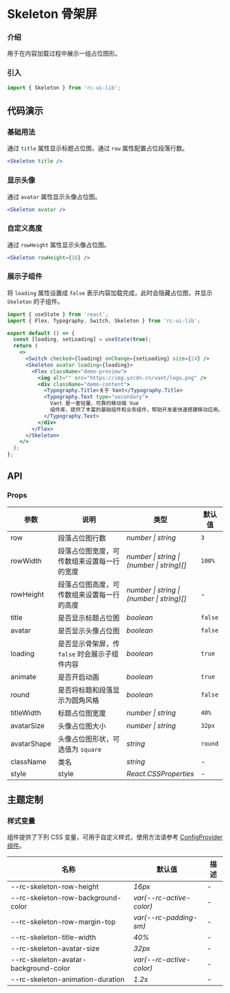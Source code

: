 # Skeleton 骨架屏

### 介绍

用于在内容加载过程中展示一组占位图形。

### 引入

```js
import { Skeleton } from 'rc-ui-lib';
```

## 代码演示

### 基础用法

通过 `title` 属性显示标题占位图，通过 `row` 属性配置占位段落行数。

```jsx
<Skeleton title />
```

### 显示头像

通过 `avatar` 属性显示头像占位图。

```jsx
<Skeleton avatar />
```

### 自定义高度

通过 `rowHeight` 属性显示头像占位图。

```jsx
<Skeleton rowHeight={10} />
```

### 展示子组件

将 `loading` 属性设置成 `false` 表示内容加载完成，此时会隐藏占位图，并显示 `Skeleton` 的子组件。

```jsx
import { useState } from 'react';
import { Flex, Typography, Switch, Skeleton } from 'rc-ui-lib';

export default () => {
  const [loading, setLoading] = useState(true);
  return (
    <>
      <Switch checked={loading} onChange={setLoading} size={24} />
      <Skeleton avatar loading={loading}>
        <Flex className="demo-preview">
          <img alt="" src="https://img.yzcdn.cn/vant/logo.png" />
          <div className="demo-content">
            <Typography.Title>关于 Vant</Typography.Title>
            <Typography.Text type="secondary">
              Vant 是一套轻量、可靠的移动端 Vue
              组件库，提供了丰富的基础组件和业务组件，帮助开发者快速搭建移动应用。
            </Typography.Text>
          </div>
        </Flex>
      </Skeleton>
    </>
  );
};
```

## API

### Props

| 参数 | 说明 | 类型 | 默认值 |
| --- | --- | --- | --- |
| row | 段落占位图行数 | _number \| string_ | `3` |
| rowWidth | 段落占位图宽度，可传数组来设置每一行的宽度 | _number \| string \|<br>(number \| string)[]_ | `100%` |
| rowHeight | 段落占位图高度，可传数组来设置每一行的高度 | _number \| string \|<br>(number \| string)[]_ | - |
| title | 是否显示标题占位图 | _boolean_ | `false` |
| avatar | 是否显示头像占位图 | _boolean_ | `false` |
| loading | 是否显示骨架屏，传 `false` 时会展示子组件内容 | _boolean_ | `true` |
| animate | 是否开启动画 | _boolean_ | `true` |
| round | 是否将标题和段落显示为圆角风格 | _boolean_ | `false` |
| titleWidth | 标题占位图宽度 | _number \| string_ | `40%` |
| avatarSize | 头像占位图大小 | _number \| string_ | `32px` |
| avatarShape | 头像占位图形状，可选值为 `square` | _string_ | `round` |
| className | 类名 | _string_ | - |
| style | style | _React.CSSProperties_ | - |


## 主题定制

### 样式变量

组件提供了下列 CSS 变量，可用于自定义样式，使用方法请参考 [ConfigProvider 组件](#/zh-CN/config-provider)。

| 名称                                   | 默认值                    | 描述 |
| -------------------------------------- | ------------------------- | ---- |
| --rc-skeleton-row-height              | _16px_                    | -    |
| --rc-skeleton-row-background-color    | _var(--rc-active-color)_ | -    |
| --rc-skeleton-row-margin-top          | _var(--rc-padding-sm)_   | -    |
| --rc-skeleton-title-width             | _40%_                     | -    |
| --rc-skeleton-avatar-size             | _32px_                    | -    |
| --rc-skeleton-avatar-background-color | _var(--rc-active-color)_ | -    |
| --rc-skeleton-animation-duration      | _1.2s_                    | -    |
